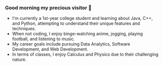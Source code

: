### Good morning my precious visitor 👋
- I'm currently a 1st-year college student and learning about Java, C++, and Python, attempting to understand their unique features and techniques.
- When not coding, I enjoy binge-watching anime, jogging, playing football, and listening to music.
- My career goals include pursuing Data Analytics, Software Development, and Web Development.
- In terms of classes, I enjoy Calculus and Physics due to their challenging nature.



